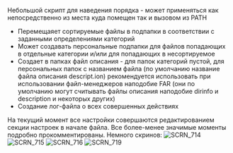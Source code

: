 Небольшой скрипт для наведения порядка - может применяться как непосредственно из места куда помещен так и вызовом из PATH
- Перемещаяет сортируемые файлы в подпапки в соответствии с заданными определениями категорий
- Может создавать персональные подпапки для файлов попадающих в отдельные категории и/или для попадающих в несортируемое
- Создает в папках файл описания - для папок категорий пустой, для персональных папок с названием файла (по умолчанию название файла описания descript.ion) рекомендуется использовать при использовании файл-менеджеров наподобие FAR (они по умолчанию могут считывать файлы описания наподобие dirinfo и description и некоторых других)
- Создание лог-файла о всех совершенных действиях

На текущий момент все настройки совершаются редактированием секции настроек в начале файла. Все более-менее значимые моменты подробно прокомментированы.
Немного скринов:
![SCRN_714](https://github.com/user-attachments/assets/4db0cc2c-1c3b-4cbf-b8cb-2c90666357aa)
![SCRN_715](https://github.com/user-attachments/assets/36e91c3c-cdb2-4650-915f-c5c4084d92c9)
![SCRN_716](https://github.com/user-attachments/assets/1381e745-95b4-4786-91d4-80ae6376440c)
![SCRN_719](https://github.com/user-attachments/assets/159e5098-1202-44c2-b054-a07cc7cdd9bd)
